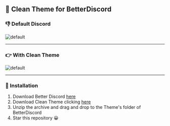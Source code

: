## 💠 Clean Theme for BetterDiscord

### 👎 Default Discord

![default](https://cdn.discordapp.com/attachments/657836800475398145/777007770086932520/unknown.png "Default")

---

### 👉 With Clean Theme

![default](https://media.discordapp.net/attachments/657836800475398145/777008275484049418/unknown.png "Default")

---

### 📁 Installation

1. Download Better Discord [here](https://betterdiscord.net/)
2. Download Clean Theme clicking [here](https://codeload.github.com/andrelnext/Clean-Theme/zip/master)
3. Unzip the archive and drag and drop to the Theme's folder of BetterDiscord
4. Star this repository 😀
